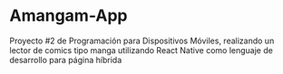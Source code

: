 # Amangam-App
Proyecto #2 de Programación para Dispositivos Móviles, realizando un lector de comics tipo manga utilizando React Native como lenguaje de desarrollo para página híbrida
